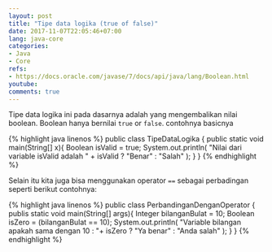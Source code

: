 ```yaml
---
layout: post
title: "Tipe data logika (true of false)"
date: 2017-11-07T22:05:46+07:00
lang: java-core
categories:
- Java
- Core
refs: 
- https://docs.oracle.com/javase/7/docs/api/java/lang/Boolean.html
youtube: 
comments: true
---
```


Tipe data logika ini pada dasarnya adalah yang mengembalikan nilai boolean. Boolean hanya bernilai `true` or `false`. contohnya basicnya 

{% highlight java linenos %}
public class TipeDataLogika {
    public static void main(String[] x){
        Boolean isValid = true;
        System.out.println(
            "Nilai dari variable isValid adalah " + 
            isValid ? "Benar" : "Salah"
        );
    }
}
{% endhighlight %}

Selain itu kita juga bisa menggunakan operator `==` sebagai perbadingan seperti berikut contohnya: 

{% highlight java linenos %}
public class PerbandinganDenganOperator {
    publis static void main(String[] args){
        Integer bilanganBulat = 10;
        Boolean isZero = (bilanganBulat == 10);
        System.out.println(
            "Variable bilangan apakah sama dengan 10 : "+ 
            isZero ? "Ya benar" : "Anda salah"
        );
    }
}
{% endhighlight %}